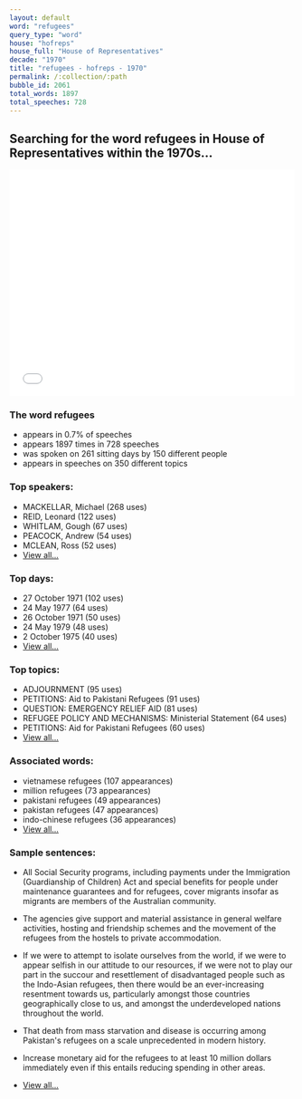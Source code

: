 ```yaml
---
layout: default
word: "refugees"
query_type: "word"
house: "hofreps"
house_full: "House of Representatives"
decade: "1970"
title: "refugees - hofreps - 1970"
permalink: /:collection/:path
bubble_id: 2061
total_words: 1897
total_speeches: 728
---
```



## Searching for the word **refugees** in House of Representatives within the 1970s...

<iframe width="100%" height="400" frameborder="0" scrolling="no" src="//plot.ly/~wragge/2061.embed"></iframe>

### The word **refugees**

* appears in 0.7% of speeches
* appears 1897 times in 728 speeches
* was spoken on 261 sitting days by 150 different people
* appears in speeches on 350 different topics

### Top speakers:

* MACKELLAR, Michael (268 uses)
* REID, Leonard (122 uses)
* WHITLAM, Gough (67 uses)
* PEACOCK, Andrew (54 uses)
* MCLEAN, Ross (52 uses)
* [View all...](speakers/)


### Top days:

* 27 October 1971 (102 uses)
* 24 May 1977 (64 uses)
* 26 October 1971 (50 uses)
* 24 May 1979 (48 uses)
* 2 October 1975 (40 uses)
* [View all...](days/)


### Top topics:

* ADJOURNMENT (95 uses)
* PETITIONS: Aid to Pakistani Refugees (91 uses)
* QUESTION: EMERGENCY RELIEF AID (81 uses)
* REFUGEE POLICY AND MECHANISMS: Ministerial Statement (64 uses)
* PETITIONS: Aid for Pakistani Refugees (60 uses)
* [View all...](topics/)


### Associated words:

* vietnamese refugees (107 appearances)
* million refugees (73 appearances)
* pakistani refugees (49 appearances)
* pakistan refugees (47 appearances)
* indo-chinese refugees (36 appearances)
* [View all...](collocations/)


### Sample sentences:

* All Social Security programs, including payments under the Immigration (Guardianship of Children) Act and special benefits for people under maintenance guarantees and for <span class="highlight">refugees</span>, cover migrants insofar as migrants are members of the Australian community.

* The agencies give support and material assistance in general welfare activities, hosting and friendship schemes and the movement of the <span class="highlight">refugees</span> from the hostels to private accommodation.

* If we were to attempt to isolate ourselves from the world, if we were to appear selfish in our attitude to our resources, if we were not to play our part in the succour and resettlement of disadvantaged people such as the Indo-Asian <span class="highlight">refugees</span>, then there would be an ever-increasing resentment towards us, particularly amongst those countries geographically close to us, and amongst the underdeveloped nations throughout the world.

* That death from mass starvation and disease is occurring among Pakistan's <span class="highlight">refugees</span> on a scale unprecedented in modern history.

* Increase monetary aid for the <span class="highlight">refugees</span> to at least 10 million dollars immediately even if this entails reducing spending in other areas.

* [View all...](contexts/)
